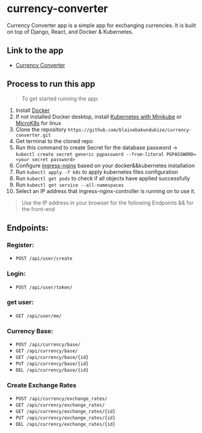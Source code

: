 # currency-converter

Currency Converter app is a simple app for exchanging currencies. It is built on top of Django, React, and Docker & Kubernetes.

## Link to the app

- [Currency Converter](http://34.72.133.196/)

## Process to run this app

> To get started running the app:

1. Install [Docker](https://docs.docker.com/get-docker/)
2. If not installed Docker desktop, install [Kubernetes with Minikube](https://kubernetes.io/docs/setup/learning-environment/minikube/) or [MicroK8s](https://microk8s.io/docs) for linux
3. Clone the repository `https://github.com/blaisebakundukize/currency-converter.git`
4. Get terminal to the cloned repo
5. Run this command to create Secret for the database password -> `kubectl create secret generic pgpassword --from-literal PGPASSWORD=<your secret password>`
6. Configure [ingress-nginx](https://kubernetes.github.io/ingress-nginx/deploy/) based on your docker&&kubernetes installation
7. Run `kubectl apply -f k8s` to apply kubernetes files configuration
8. Run `kubectl get pods` to check if all objects have applied successfully
9. Run `kubectl get service --all-namespaces`
10. Select an IP address that ingress-nginx-controller is running on to use it.

> Use the IP address in your browser for the following Endpoints && for the front-end

## Endpoints:

### Register:

- `POST /api/user/create`

### Login:

- `POST /api/user/token/`

### get user:

- `GET /api/user/me/`

### Currency Base:

- `POST /api/currency/base/`
- `GET /api/currency/base/`
- `GET /api/currency/base/{id}`
- `PUT /api/currency/base/{id}`
- `DEL /api/currency/base/{id}`

### Create Exchange Rates

- `POST /api/currency/exchange_rates/`
- `GET /api/currency/exchange_rates/`
- `GET /api/currency/exchange_rates/{id}`
- `PUT /api/currency/exchange_rates/{id}`
- `DEL /api/currency/exchange_rates/{id}`
